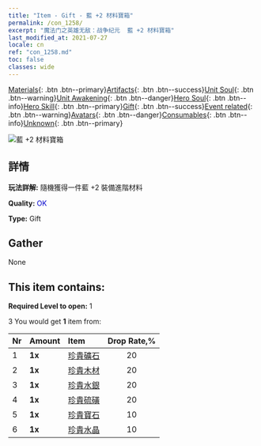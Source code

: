 ```yaml
---
title: "Item - Gift - 藍 +2 材料寶箱"
permalink: /con_1258/
excerpt: "魔法门之英雄无敌：战争纪元  藍 +2 材料寶箱"
last_modified_at: 2021-07-27
locale: cn
ref: "con_1258.md"
toc: false
classes: wide
---
```

 [Materials](/ItemsCN/){: .btn .btn--primary}[Artifacts](/ItemsCN/Artifacts/){: .btn .btn--success}[Unit Soul](/ItemsCN/UnitSoul/){: .btn .btn--warning}[Unit Awakening](/ItemsCN/UnitAwakening/){: .btn .btn--danger}[Hero Soul](/ItemsCN/HeroSoul/){: .btn .btn--info}[Hero Skill](/ItemsCN/HeroSkill/){: .btn .btn--primary}[Gift](/ItemsCN/Gift/){: .btn .btn--success}[Event related](/ItemsCN/Events/){: .btn .btn--warning}[Avatars](/ItemsCN/Avatars/){: .btn .btn--danger}[Consumables](/ItemsCN/Consumables/){: .btn .btn--info}[Unknown](/ItemsCN/Unknown/){: .btn .btn--primary}

 ![藍 +2 材料寶箱](/images/t/i_304002.png)

## 詳情
 **玩法詳解:** 隨機獲得一件藍 +2 裝備進階材料

 **Quality:** <span style="color: #0000CD">OK</span>

 **Type:** Gift

## Gather

  None

## This item contains:

 **Required Level to open:** 1

 3 You would get **1** item  from:

  | Nr | Amount |     Item    | Drop Rate,% |
  |:---|:-------|:------------|:---------:|
  | 1 |  **1x** | [珍貴礦石](/cn/Items/mat_26/) | 20 | 
  | 2 |  **1x** | [珍貴木材](/cn/Items/mat_27/) | 20 | 
  | 3 |  **1x** | [珍貴水銀](/cn/Items/mat_28/) | 20 | 
  | 4 |  **1x** | [珍貴硫磺](/cn/Items/mat_29/) | 20 | 
  | 5 |  **1x** | [珍貴寶石](/cn/Items/mat_30/) | 10 | 
  | 6 |  **1x** | [珍貴水晶](/cn/Items/mat_31/) | 10 | 
